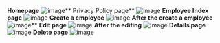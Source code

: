 **Homepage**
![image](https://github.com/user-attachments/assets/9336dccb-3ef7-4304-81b9-049edb3a6da6)**
Privacy Policy page**
![image](https://github.com/user-attachments/assets/cfbdf40c-9920-4a21-9ddf-2b80e665229f)
**Employee Index page**
![image](https://github.com/user-attachments/assets/b69d8175-0ad3-4195-a794-aa1e4d31079e)
**Create a employee**
![image](https://github.com/user-attachments/assets/607e1662-1c19-405b-a6e6-6380b0a2e6d8)
**After the create a employee**
![image](https://github.com/user-attachments/assets/9c45f9bb-1a7e-4a8e-b4a1-c525211a7179)**
**Edit page**
![image](https://github.com/user-attachments/assets/617c04c1-ba7a-4950-8d53-5f2f334a13f0)
**After the editing**
![image](https://github.com/user-attachments/assets/147c7434-7d5a-47ea-aec6-c831deda6f2b)
**Details page**
![image](https://github.com/user-attachments/assets/e490778c-dd03-4054-942c-50210df1442d)
**Delete page**
![image](https://github.com/user-attachments/assets/4f9a4c43-aabe-4ec9-ad58-3bd934047607)

